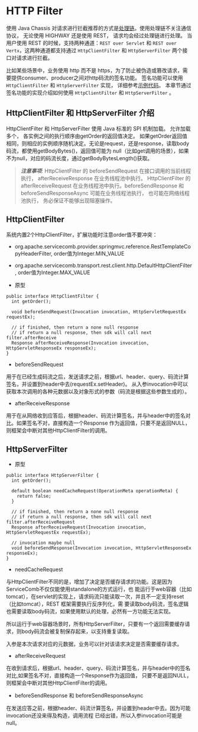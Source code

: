# HTTP Filter

使用 Java Chassis 对请求进行拦截推荐的方式是[处理链](../references-handlers/intruduction.md)。使用处理链不关注通信协议，
无论使用 HIGHWAY 还是使用 REST， 请求均会经过处理链进行处理。 当用户使用 REST 的时候，支持两种通道：`REST over Servlet` 和
`REST over Vertx`，这两种通道都支持通过 `HttpClientFilter` 和 `HttpServerFilter` 两个接口对请求进行拦截。 

比如某些场景中，业务使用 http 而不是 https，为了防止被伪造或篡改请求，需要提供consumer、producer之间对http码流的签名功能。
签名功能可以使用 `HttpClientFilter` 和 `HttpServerFilter` 实现， 详细参考[示例代码][demo-signature]。 本章节通过
签名功能的实现介绍如何使用 `HttpClientFilter` 和 `HttpServerFilter` 。

[demo-signature]: https://github.com/apache/servicecomb-java-chassis/tree/master/demo/demo-signature

## HttpClientFilter 和 HttpServerFilter 介绍

HttpClientFilter 和 HttpServerFilter 使用 Java 标准的 SPI 机制加载。 允许加载多个， 各实例之间的执行顺序由getOrder的返回值决定。
如果getOrder返回值相同，则相应的实例顺序随机决定。无论是request，还是response，读取body码流，都使用getBodyBytes\(\)，返回值可能为
null（比如get调用的场景），如果不为null，对应的码流长度，通过getBodyBytesLength\(\)获取。

>***注意事项***: 
>HttpClientFilter 的 beforeSendRequest 在接口调用的当前线程执行， afterReceiveResponse 在业务线程池中执行。
>HttpClientFilter 的 afterReceiveRequest 在业务线程池中执行。beforeSendResponse 和 beforeSendResponseAsync
>可能在业务线程池执行， 也可能在网络线程池执行， 务必保证不能够出现阻塞操作。

## HttpClientFilter

系统内置2个HttpClientFilter，扩展功能时注意order值不要冲突：

* org.apache.servicecomb.provider.springmvc.reference.RestTemplateCopyHeaderFilter, order值为Integer.MIN\_VALUE

* org.apache.servicecomb.transport.rest.client.http.DefaultHttpClientFilter, order值为Integer.MAX\_VALUE

* 原型

```
public interface HttpClientFilter {
  int getOrder();

  void beforeSendRequest(Invocation invocation, HttpServletRequestEx requestEx);

  // if finished, then return a none null response
  // if return a null response, then sdk will call next filter.afterReceive
  Response afterReceiveResponse(Invocation invocation, HttpServletResponseEx responseEx);
}
```

* beforeSendRequest

用于在已经生成码流之后，发送请求之前，根据url、header、query、码流计算签名，并设置到header中去\(requestEx.setHeader\)。
从入参invocation中可以获取本次调用的各种元数据以及对象形式的参数（码流是根据这些参数生成的）。

* afterReceiveResponse

用于在从网络收到应答后，根据header、码流计算签名，并与header中的签名对比。如果签名不对，直接构造一个Response
作为返回值，只要不是返回NULL，则框架会中断对其他HttpClientFilter的调用。

## HttpServerFilter

* 原型

```
public interface HttpServerFilter {
  int getOrder();

  default boolean needCacheRequest(OperationMeta operationMeta) {
    return false;
  }

  // if finished, then return a none null response
  // if return a null response, then sdk will call next filter.afterReceiveRequest
  Response afterReceiveRequest(Invocation invocation, HttpServletRequestEx requestEx);

  // invocation maybe null
  void beforeSendResponse(Invocation invocation, HttpServletResponseEx responseEx);
}
```

* needCacheRequest

与HttpClientFilter不同的是，增加了决定是否缓存请求的功能。这是因为ServiceComb不仅仅能使用standalone的方式运行，也
能运行于web容器（比如tomcat），在servlet的实现上，请求码流只能读取一次，并且不一定支持reset（比如tomcat），REST 框架需要执行反序列化，需
要读取body码流，签名逻辑也需要读取body码流，如果使用默认的处理，必然有一方功能无法实现。

所以运行于web容器场景时，所有HttpServerFilter，只要有一个返回需要缓存请求，则body码流会被复制保存起来，以支持重复读取。

入参是本次请求对应的元数据，业务可以针对该请求决定是否需要缓存请求。

* afterReceiveRequest

在收到请求后，根据url、header、query、码流计算签名，并与header中的签名对比,如果签名不对，直接构造一个Response作为返回值，
只要不是返回NULL，则框架会中断对其他HttpClientFilter的调用。

* beforeSendResponse 和 beforeSendResponseAsync

在发送应答之前，根据header、码流计算签名，并设置到header中去。因为可能invocation还没来得及构造，调用流程
已经出错，所以入参invocation可能是null。



